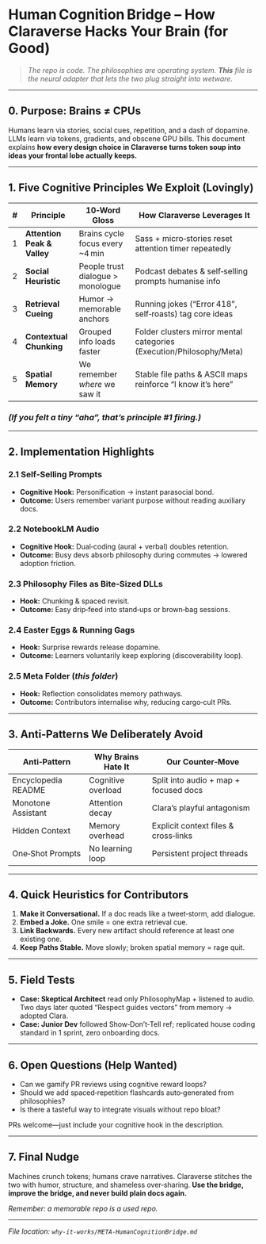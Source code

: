 # Human Cognition Bridge – How Claraverse Hacks Your Brain (for Good)

> *The repo is code.  The philosophies are operating system.  **This** file is the neural adapter that lets the two plug straight into wetware.*

---

## 0. Purpose: Brains ≠ CPUs

Humans learn via stories, social cues, repetition, and a dash of dopamine.  LLMs learn via tokens, gradients, and obscene GPU bills.  This document explains **how every design choice in Claraverse turns token soup into ideas your frontal lobe actually keeps.**

---

## 1. Five Cognitive Principles We Exploit (Lovingly)

| # | Principle                   | 10‑Word Gloss                     | How Claraverse Leverages It                                          |
| - | --------------------------- | --------------------------------- | -------------------------------------------------------------------- |
| 1 | **Attention Peak & Valley** | Brains cycle focus every \~4 min  | Sass + micro‑stories reset attention timer repeatedly                |
| 2 | **Social Heuristic**        | People trust dialogue > monologue | Podcast debates & self‑selling prompts humanise info                 |
| 3 | **Retrieval Cueing**        | Humor → memorable anchors         | Running jokes (“Error 418”, self‑roasts) tag core ideas              |
| 4 | **Contextual Chunking**     | Grouped info loads faster         | Folder clusters mirror mental categories (Execution/Philosophy/Meta) |
| 5 | **Spatial Memory**          | We remember *where* we saw it     | Stable file paths & ASCII maps reinforce “I know it’s here”          |

### *(If you felt a tiny “aha”, that’s principle #1 firing.)*

---

## 2. Implementation Highlights

### 2.1 Self‑Selling Prompts

* **Cognitive Hook:** Personification → instant parasocial bond.
* **Outcome:** Users remember variant purpose without reading auxiliary docs.

### 2.2 NotebookLM Audio

* **Cognitive Hook:** Dual‑coding (aural + verbal) doubles retention.
* **Outcome:** Busy devs absorb philosophy during commutes → lowered adoption friction.

### 2.3 Philosophy Files as Bite‑Sized DLLs

* **Hook:** Chunking & spaced revisit.
* **Outcome:** Easy drip‑feed into stand‑ups or brown‑bag sessions.

### 2.4 Easter Eggs & Running Gags

* **Hook:** Surprise rewards release dopamine.
* **Outcome:** Learners voluntarily keep exploring (discoverability loop).

### 2.5 Meta Folder (*this folder*)

* **Hook:** Reflection consolidates memory pathways.
* **Outcome:** Contributors internalise why, reducing cargo‑cult PRs.

---

## 3. Anti‑Patterns We Deliberately Avoid

| Anti‑Pattern        | Why Brains Hate It | Our Counter‑Move                      |
| ------------------- | ------------------ | ------------------------------------- |
| Encyclopedia README | Cognitive overload | Split into audio + map + focused docs |
| Monotone Assistant  | Attention decay    | Clara’s playful antagonism            |
| Hidden Context      | Memory overhead    | Explicit context files & cross‑links  |
| One‑Shot Prompts    | No learning loop   | Persistent project threads            |

---

## 4. Quick Heuristics for Contributors

1. **Make it Conversational.** If a doc reads like a tweet‑storm, add dialogue.
2. **Embed a Joke.** One smile = one extra retrieval cue.
3. **Link Backwards.** Every new artifact should reference at least one existing one.
4. **Keep Paths Stable.** Move slowly; broken spatial memory = rage quit.

---

## 5. Field Tests

* **Case: Skeptical Architect** read only PhilosophyMap + listened to audio.  Two days later quoted “Respect guides vectors” from memory → adopted Clara.
* **Case: Junior Dev** followed Show‑Don’t‑Tell ref; replicated house coding standard in 1 sprint, zero onboarding docs.

---

## 6. Open Questions (Help Wanted)

* Can we gamify PR reviews using cognitive reward loops?
* Should we add spaced‑repetition flashcards auto‑generated from philosophies?
* Is there a tasteful way to integrate visuals without repo bloat?

PRs welcome—just include your cognitive hook in the description.

---

## 7. Final Nudge

Machines crunch tokens; humans crave narratives.  Claraverse stitches the two with humor, structure, and shameless over‑sharing.  **Use the bridge, improve the bridge, and never build plain docs again.**

*Remember: a memorable repo is a used repo.*

---

*File location: `why-it-works/META-HumanCognitionBridge.md`*
